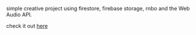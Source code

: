 simple creative project using firestore, firebase storage, rnbo and the Web Audio API.

check it out [here](https://fun-with-dsp.web.app)
